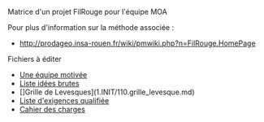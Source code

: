 Matrice d'un projet FilRouge pour l'équipe MOA

Pour plus d'information sur la méthode associée :
* http://prodageo.insa-rouen.fr/wiki/pmwiki.php?n=FilRouge.HomePage


Fichiers à éditer
 - [Une équipe motivée](1.INIT/102)
 - [Liste idées brutes](1.INIT/105.liste_idees_brutes.md)
 - []Grille de Levesques](1.INIT/110.grille_levesque.md)
 - [Liste d'exigences qualifiée](1.INIT/liste_exigences_qualifiees.md)
 - [Cahier des charges](1.INIT/120.cdc.md)
 


